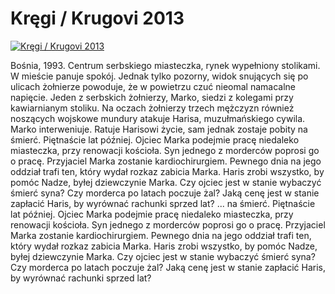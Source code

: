Kręgi / Krugovi 2013 
=============
[![Kręgi / Krugovi 2013 ](http://vidos.pl/images/player.gif)](http://vidos.pl/kregi-krugovi-2013)

 Bośnia, 1993. Centrum serbskiego miasteczka, rynek wypełniony stolikami. W mieście panuje spokój. Jednak tylko pozorny, widok snujących się po ulicach żołnierze powoduje, że w powietrzu czuć nieomal namacalne napięcie. Jeden z serbskich żołnierzy, Marko, siedzi z kolegami przy kawiarnianym stoliku. Na oczach żołnierzy trzech mężczyzn również noszących wojskowe mundury atakuje Harisa, muzułmańskiego cywila. Marko interweniuje. Ratuje Harisowi życie, sam jednak zostaje pobity na śmierć. Piętnaście lat później. Ojciec Marka podejmie pracę niedaleko miasteczka, przy renowacji kościoła. Syn jednego z morderców poprosi go o pracę. Przyjaciel Marka zostanie kardiochirurgiem. Pewnego dnia na jego oddział trafi ten, który wydał rozkaz zabicia Marka. Haris zrobi wszystko, by pomóc Nadze, byłej dziewczynie Marka. Czy ojciec jest w stanie wybaczyć śmierć syna? Czy morderca po latach poczuje żal? Jaką cenę jest w stanie zapłacić Haris, by wyrównać rachunki sprzed lat?   ... na śmierć. Piętnaście lat później. Ojciec Marka podejmie pracę niedaleko miasteczka, przy renowacji kościoła. Syn jednego z morderców poprosi go o pracę. Przyjaciel Marka zostanie kardiochirurgiem. Pewnego dnia na jego oddział trafi ten, który wydał rozkaz zabicia Marka. Haris zrobi wszystko, by pomóc Nadze, byłej dziewczynie Marka. Czy ojciec jest w stanie wybaczyć śmierć syna? Czy morderca po latach poczuje żal? Jaką cenę jest w stanie zapłacić Haris, by wyrównać rachunki sprzed lat?
